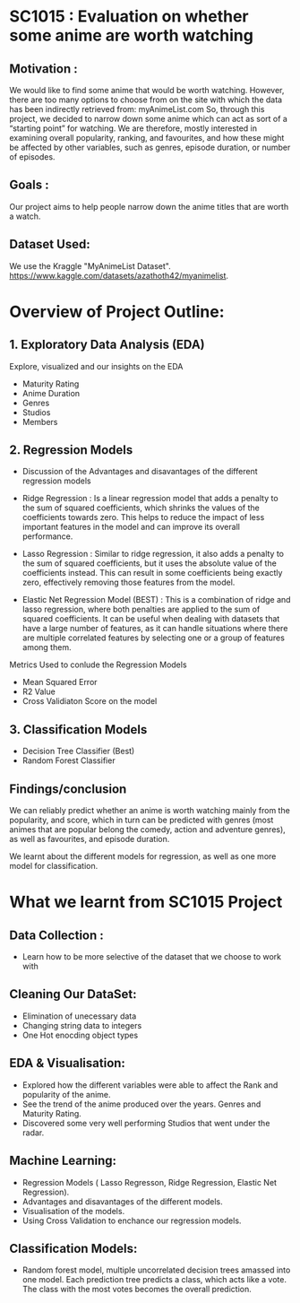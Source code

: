 # SC1015 : Evaluation on whether some anime are worth watching 
## Motivation : 
We would like to find some anime that would be worth watching. However, there are too many options to choose from on the site with which the data has been indirectly retrieved from: myAnimeList.com
So, through this project, we decided to narrow down some anime which can act as sort of a “starting point” for watching.
We are therefore, mostly interested in examining overall popularity, ranking, and favourites, and how these might be affected by other variables, such as genres, episode duration, or number of episodes.

## Goals : 
Our project aims to help people narrow down the anime titles that are worth a watch.

## Dataset Used:
We use the Kraggle "MyAnimeList Dataset".
https://www.kaggle.com/datasets/azathoth42/myanimelist. 

# Overview of Project Outline:
## 1. Exploratory Data Analysis (EDA) 
Explore, visualized and our insights on the EDA 
- Maturity Rating
- Anime Duration
- Genres 
- Studios
- Members

## 2. Regression Models 
- Discussion of the Advantages and disavantages of the different regression models
- Ridge Regression : Is a linear regression model that adds a penalty to the sum of squared coefficients, which shrinks the values of the coefficients towards zero. This helps to reduce the impact of less important features in the model and can improve its overall performance.

- Lasso Regression : Similar to ridge regression, it also adds a penalty to the sum of squared coefficients, but it uses the absolute value of the coefficients instead. This can result in some coefficients being exactly zero, effectively removing those features from the model.

- Elastic Net Regression Model (BEST) : This is a combination of ridge and lasso regression, where both penalties are applied to the sum of squared coefficients. It can be useful when dealing with datasets that have a large number of features, as it can handle situations where there are multiple correlated features by selecting one or a group of features among them.

Metrics Used to conlude the Regression Models
- Mean Squared Error
- R2 Value 
- Cross Validiaton Score on the model

## 3. Classification Models
- Decision Tree Classifier (Best)
- Random Forest Classifier

## Findings/conclusion
We can reliably predict whether an anime is worth watching mainly from the popularity, and score, which in turn can be predicted with genres (most animes that are popular belong the comedy, action and adventure genres), as well as favourites, and episode duration.

We learnt about the different models for regression, as well as one more model for classification. 

# What we learnt from SC1015 Project
## Data Collection : 
- Learn how to be more selective of the dataset that we choose to work with
## Cleaning Our DataSet: 
- Elimination of unecessary data
- Changing string data to integers
- One Hot enocding object types
## EDA & Visualisation: 
- Explored how the different variables were able to affect the Rank and popularity of the anime. 
- See the trend of the anime produced over the years. Genres and Maturity Rating.
- Discovered some very well performing Studios that went under the radar. 
## Machine Learning: 
- Regression Models ( Lasso Regresson, Ridge Regression, Elastic Net Regression). 
- Advantages and disavantages of the different models.
- Visualisation of the models.
- Using Cross Validation to enchance our regression models.  
## Classification Models:
- Random forest model, multiple uncorrelated decision trees amassed into one model. Each prediction tree predicts a class, which acts like a vote. The class with the most votes becomes the overall prediction.
